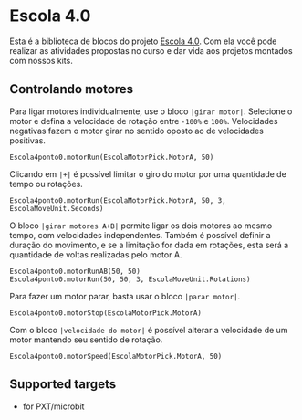 # Escola 4.0

Esta é a biblioteca de blocos do projeto [Escola 4.0](https://www.escola4pontozero.com.br/). Com ela você pode realizar as atividades propostas no curso e dar vida aos projetos montados com nossos kits.

## Controlando motores

Para ligar motores individualmente, use o bloco `|girar motor|`. Selecione o motor e defina a velocidade de rotação entre `-100%` e `100%`. Velocidades negativas fazem o motor girar no sentido oposto ao de velocidades positivas.

```blocks
Escola4ponto0.motorRun(EscolaMotorPick.MotorA, 50)
```

Clicando em `|+|` é possível limitar o giro do motor por uma quantidade de tempo ou rotações.

```blocks
Escola4ponto0.motorRun(EscolaMotorPick.MotorA, 50, 3, EscolaMoveUnit.Seconds)
```

O bloco `|girar motores A+B|` permite ligar os dois motores ao mesmo tempo, com velocidades independentes. Também é possível definir a duração do movimento, e se a limitação for dada em rotações, esta será a quantidade de voltas realizadas pelo motor A.

```blocks
Escola4ponto0.motorRunAB(50, 50)
Escola4ponto0.motorRun(50, 50, 3, EscolaMoveUnit.Rotations)
```

Para fazer um motor parar, basta usar o bloco `|parar motor|`.

```blocks
Escola4ponto0.motorStop(EscolaMotorPick.MotorA)
```

Com o bloco `|velocidade do motor|` é possível alterar a velocidade de um motor mantendo seu sentido de rotação.

```blocks
Escola4ponto0.motorSpeed(EscolaMotorPick.MotorA, 50)
```

## Supported targets

* for PXT/microbit

